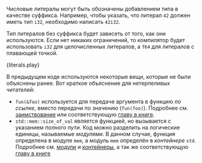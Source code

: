 Числовые литералы могут быть обозначены добавлением типа в качестве суффикса. Например,
чтобы указать, что литерал `42` должен иметь тип `i32`, необходимо написать `42i32`.

Тип литералов без суффикса будет зависеть от того, как они используются. Если нет никаких
ограничений, то компилятор будет использовать `i32` для целочисленных литералов, а `f64` для
литералов с плавающей точкой.

{literals.play}

В предыдущем коде используются некоторые вещи, которые не были объяснены ранее.
Вот краткое объяснение для нетерпеливых читателей:

* `fun(&foo)` используется для передаче аргумента в функцию *по ссылке*, вместо
  передачи по значению (`fun(foo)`). Подробнее см. [заимствование][borrow] или соответствующую
  [главу в книге](http://rurust.github.io/rust_book_ru/src/references-and-borrowing.html).
* `std::mem::size_of_val` является функцией, но вызывается с указанием *полного пути*.
  Код можно разделить на логические единицы, называемые *модулями*. В данном случае,
  функция определена в модуле `mem`, а модуль `mem` определён в *контейнере* `std`.
  Подробнее см. [модули][mod] и [контейнеры][crate],
  а так же соответствующую 
  [главу в книге](http://rurust.github.io/rust_book_ru/src/crates-and-modules.html)

[borrow]: ../scope/borrow.html
[mod]: ../mod.html
[crate]: ../crates.html
